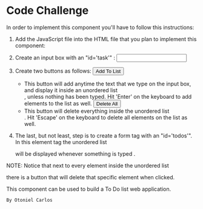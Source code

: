 Code Challenge
==============

In order to implement this component you'll have to follow this instructions:

1. Add the JavaScript file into the HTML file that you plan to implement this component: 
        <script src="app.js"></script>   

2. Create an input box with an "id='task'" : 
        <input id="task"> 

3. Create two buttons as follows:
        <button id="add">Add To List</button> 
    - This button will add anytime the text that we type on the input box, and display it inside an unordered list <ul></ul>, unless nothing has been typed. Hit 'Enter' on the keyboard to add elements to the list as well.
            <button id="delete">Delete All</button>
    - This button will delete everything inside the unordered list <ul></ul>. Hit 'Escape' on the keyboard to delete all elements on the list as well.
    
4. The last, but not least, step is to create a form tag with an "id='todos'". In this element tag the unordered list <ul></ul> will be displayed whenever something is typed .

NOTE: Notice that next to every element inside the unordered list <ul></ul> there is a button that will delete that specific element when clicked.

This component can be used to build a To Do list web application.

    By Otoniel Carlos 
